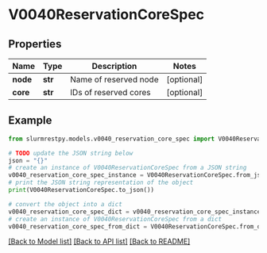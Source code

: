 # V0040ReservationCoreSpec


## Properties

Name | Type | Description | Notes
------------ | ------------- | ------------- | -------------
**node** | **str** | Name of reserved node | [optional]
**core** | **str** | IDs of reserved cores | [optional]

## Example

```python
from slurmrestpy.models.v0040_reservation_core_spec import V0040ReservationCoreSpec

# TODO update the JSON string below
json = "{}"
# create an instance of V0040ReservationCoreSpec from a JSON string
v0040_reservation_core_spec_instance = V0040ReservationCoreSpec.from_json(json)
# print the JSON string representation of the object
print(V0040ReservationCoreSpec.to_json())

# convert the object into a dict
v0040_reservation_core_spec_dict = v0040_reservation_core_spec_instance.to_dict()
# create an instance of V0040ReservationCoreSpec from a dict
v0040_reservation_core_spec_from_dict = V0040ReservationCoreSpec.from_dict(v0040_reservation_core_spec_dict)
```
[[Back to Model list]](../README.md#documentation-for-models) [[Back to API list]](../README.md#documentation-for-api-endpoints) [[Back to README]](../README.md)


